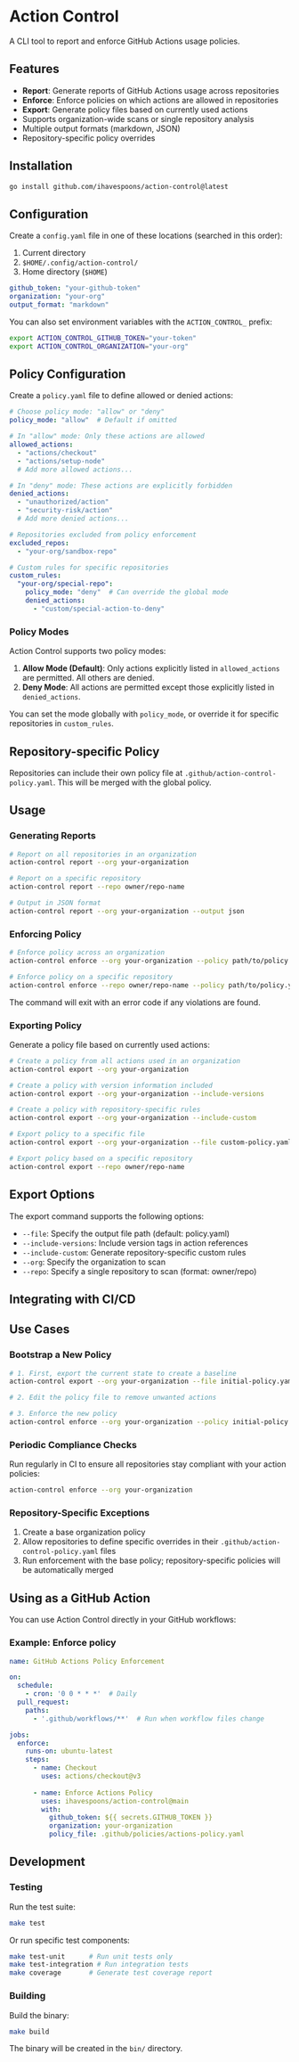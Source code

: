 # Action Control

A CLI tool to report and enforce GitHub Actions usage policies.

## Features

- **Report**: Generate reports of GitHub Actions usage across repositories
- **Enforce**: Enforce policies on which actions are allowed in repositories
- **Export**: Generate policy files based on currently used actions
- Supports organization-wide scans or single repository analysis
- Multiple output formats (markdown, JSON)
- Repository-specific policy overrides

## Installation

```bash
go install github.com/ihavespoons/action-control@latest
```

## Configuration

Create a `config.yaml` file in one of these locations (searched in this order):
1. Current directory
2. `$HOME/.config/action-control/`
3. Home directory (`$HOME`)

```yaml
github_token: "your-github-token"
organization: "your-org"
output_format: "markdown"
```

You can also set environment variables with the `ACTION_CONTROL_` prefix:
```bash
export ACTION_CONTROL_GITHUB_TOKEN="your-token"
export ACTION_CONTROL_ORGANIZATION="your-org"
```

## Policy Configuration

Create a `policy.yaml` file to define allowed or denied actions:

```yaml
# Choose policy mode: "allow" or "deny"
policy_mode: "allow"  # Default if omitted

# In "allow" mode: Only these actions are allowed
allowed_actions:
  - "actions/checkout"
  - "actions/setup-node"
  # Add more allowed actions...

# In "deny" mode: These actions are explicitly forbidden
denied_actions:
  - "unauthorized/action"
  - "security-risk/action"
  # Add more denied actions...

# Repositories excluded from policy enforcement
excluded_repos:
  - "your-org/sandbox-repo"

# Custom rules for specific repositories
custom_rules:
  "your-org/special-repo":
    policy_mode: "deny"  # Can override the global mode
    denied_actions:
      - "custom/special-action-to-deny"
```

### Policy Modes

Action Control supports two policy modes:

1. **Allow Mode (Default)**: Only actions explicitly listed in `allowed_actions` are permitted. All others are denied.
2. **Deny Mode**: All actions are permitted except those explicitly listed in `denied_actions`.

You can set the mode globally with `policy_mode`, or override it for specific repositories in `custom_rules`.

## Repository-specific Policy

Repositories can include their own policy file at `.github/action-control-policy.yaml`. This will be merged with the global policy.

## Usage

### Generating Reports

```bash
# Report on all repositories in an organization
action-control report --org your-organization

# Report on a specific repository
action-control report --repo owner/repo-name

# Output in JSON format
action-control report --org your-organization --output json
```

### Enforcing Policy

```bash
# Enforce policy across an organization
action-control enforce --org your-organization --policy path/to/policy.yaml

# Enforce policy on a specific repository
action-control enforce --repo owner/repo-name --policy path/to/policy.yaml
```

The command will exit with an error code if any violations are found.

### Exporting Policy

Generate a policy file based on currently used actions:

```bash
# Create a policy from all actions used in an organization
action-control export --org your-organization

# Create a policy with version information included
action-control export --org your-organization --include-versions

# Create a policy with repository-specific rules
action-control export --org your-organization --include-custom

# Export policy to a specific file
action-control export --org your-organization --file custom-policy.yaml

# Export policy based on a specific repository
action-control export --repo owner/repo-name
```

## Export Options

The export command supports the following options:

- `--file`: Specify the output file path (default: policy.yaml)
- `--include-versions`: Include version tags in action references
- `--include-custom`: Generate repository-specific custom rules
- `--org`: Specify the organization to scan
- `--repo`: Specify a single repository to scan (format: owner/repo)

## Integrating with CI/CD

## Use Cases

### Bootstrap a New Policy

```bash
# 1. First, export the current state to create a baseline
action-control export --org your-organization --file initial-policy.yaml

# 2. Edit the policy file to remove unwanted actions

# 3. Enforce the new policy
action-control enforce --org your-organization --policy initial-policy.yaml
```

### Periodic Compliance Checks

Run regularly in CI to ensure all repositories stay compliant with your action policies:

```bash
action-control enforce --org your-organization
```

### Repository-Specific Exceptions

1. Create a base organization policy
2. Allow repositories to define specific overrides in their `.github/action-control-policy.yaml` files
3. Run enforcement with the base policy; repository-specific policies will be automatically merged

## Using as a GitHub Action

You can use Action Control directly in your GitHub workflows:

### Example: Enforce policy

```yaml
name: GitHub Actions Policy Enforcement

on:
  schedule:
    - cron: '0 0 * * *'  # Daily
  pull_request:
    paths:
      - '.github/workflows/**'  # Run when workflow files change

jobs:
  enforce:
    runs-on: ubuntu-latest
    steps:
      - name: Checkout
        uses: actions/checkout@v3
        
      - name: Enforce Actions Policy
        uses: ihavespoons/action-control@main
        with:
          github_token: ${{ secrets.GITHUB_TOKEN }}
          organization: your-organization
          policy_file: .github/policies/actions-policy.yaml
```

## Development

### Testing

Run the test suite:

```bash
make test
```

Or run specific test components:

```bash
make test-unit      # Run unit tests only
make test-integration # Run integration tests
make coverage       # Generate test coverage report
```

### Building

Build the binary:

```bash
make build
```

The binary will be created in the `bin/` directory.